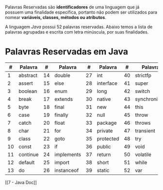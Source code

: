 Palavras Reservadas são **identificadores** de uma linguagem que já possuem uma finalidade específica, portanto não podem ser utilizados para nomear **variáveis, classes, métodos ou atributos**.

A linguagem *Java* possui 52 palavras reservadas.
Abaixo temos a lista de palavras agrupadas e escrita com letra minúscula, por suas finalidades.

# Palavras Reservadas em Java

| #   | Palavra  | #   | Palavra    | #   | Palavra   | #   | Palavra      |
| --- | -------- | --- | ---------- | --- | --------- | --- | ------------ |
| 1   | abstract | 14  | double     | 27  | int       | 40  | strictfp     |
| 2   | assert   | 15  | else       | 28  | interface | 41  | super        |
| 3   | boolean  | 16  | enum       | 29  | long      | 42  | switch       |
| 4   | break    | 17  | extends    | 30  | native    | 43  | synchronized |
| 5   | byte     | 18  | final      | 31  | new       | 44  | this         |
| 6   | case     | 19  | finally    | 32  | null      | 45  | throw        |
| 7   | catch    | 20  | float      | 33  | package   | 46  | throws       |
| 8   | char     | 21  | for        | 34  | private   | 47  | transient    |
| 9   | class    | 22  | goto       | 35  | protected | 48  | try          |
| 10  | const    | 23  | if         | 36  | public    | 49  | void         |
| 11  | continue | 24  | implements | 37  | return    | 50  | volatile     |
| 12  | default  | 25  | import     | 38  | short     | 51  | while        |
| 13  | do       | 26  | instanceof | 39  | static    | 52  | var          |
[[7 - Java Doc]] 